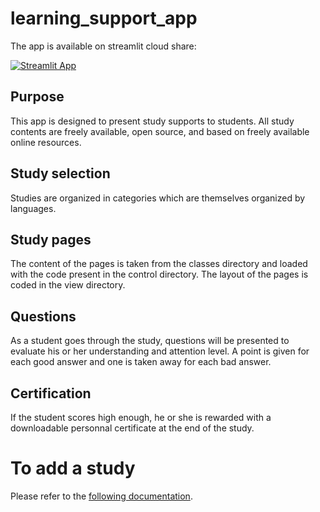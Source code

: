 # learning_support_app

The app is available on streamlit cloud share:

[![Streamlit App](https://static.streamlit.io/badges/streamlit_badge_black_white.svg)](https://quillaur-learning-support-app-streamlit-app-4rdofa.streamlitapp.com/)

## Purpose
This app is designed to present study supports to students. All study contents are freely available, open source, and based on freely available online resources. 

## Study selection
Studies are organized in categories which are themselves organized by languages.

## Study pages
The content of the pages is taken from the classes directory and loaded with the code present in the control directory.
The layout of the pages is coded in the view directory.

## Questions
As a student goes through the study, questions will be presented to evaluate his or her understanding and attention level. A point is given for each good answer and one is taken away for each bad answer.

## Certification
If the student scores high enough, he or she is rewarded with a downloadable personnal certificate at the end of the study.

# To add a study
Please refer to the [following documentation](classes/README.md).